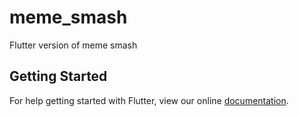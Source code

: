 # meme_smash

Flutter version of meme smash

## Getting Started

For help getting started with Flutter, view our online
[documentation](https://flutter.io/).

